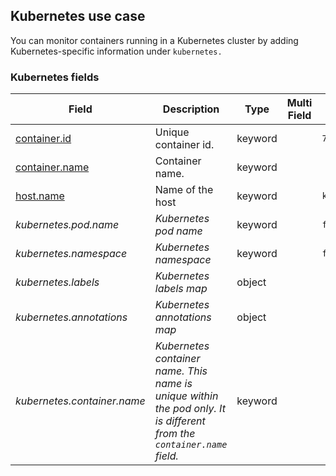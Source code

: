 ## Kubernetes use case

You can monitor containers running in a Kubernetes cluster by adding Kubernetes-specific information under `kubernetes.`


### <a name="kubernetes"></a> Kubernetes fields


| Field  | Description  | Type  | Multi Field  | Example  |
|---|---|---|---|---|
| [container.id](https://github.com/elastic/ecs#container.id)  | Unique container id.  | keyword  |   | `77bf4837e7f9d6011e15784a057592fe6e07c63cf40aa4c15cbad7c879324b23`  |
| [container.name](https://github.com/elastic/ecs#container.name)  | Container name.  | keyword  |   |   |
| [host.name](https://github.com/elastic/ecs#host.name)  | Name of the host  | keyword  |   | `kube-high-cpu-42`  |
| <a name="kubernetes.pod.name"></a>*kubernetes.pod.name*  | *Kubernetes pod name*  | keyword  |   | `foo-webserver`  |
| <a name="kubernetes.namespace"></a>*kubernetes.namespace*  | *Kubernetes namespace*  | keyword  |   | `foo-team`  |
| <a name="kubernetes.labels"></a>*kubernetes.labels*  | *Kubernetes labels map*  | object  |   |   |
| <a name="kubernetes.annotations"></a>*kubernetes.annotations*  | *Kubernetes annotations map*  | object  |   |   |
| <a name="kubernetes.container.name"></a>*kubernetes.container.name*  | *Kubernetes container name. This name is unique within the pod only. It is different from the `container.name` field.*  | keyword  |   |   |



